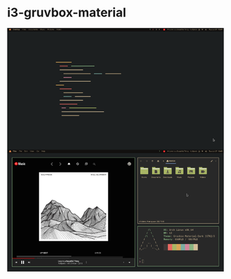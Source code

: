 # i3-gruvbox-material

![00.png](https://github.com/Marcox132/i3-gruvbox-material/blob/master/screenshots/00.png)
